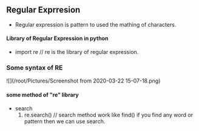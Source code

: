 
## Regular Exprresion

- Regular expression is pattern to used the mathing of characters.

#### Library of Regular Expression in python
- import re     // re is the library of regular expression.

### Some syntax of RE

![](/root/Pictures/Screenshot from 2020-03-22 15-07-18.png)

#### some method of "re" library
- search
  1. re.search()    // search method work like find() if you find any word or pattern then we can use search.
